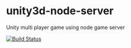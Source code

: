 # unity3d-node-server
Unity multi player game using node game server

[![Build Status](https://travis-ci.org/froilan-miranda/unity3d-node-server.svg?branch=master)](https://travis-ci.org/froilan-miranda/unity3d-node-server)
